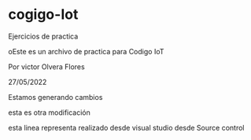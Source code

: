 # cogigo-Iot
Ejercicios de practica

oEste es un archivo de practica para Codigo IoT

Por victor Olvera Flores

27/05/2022


Estamos generando cambios

esta es otra modificación

esta linea representa realizado desde visual studio desde Source control
